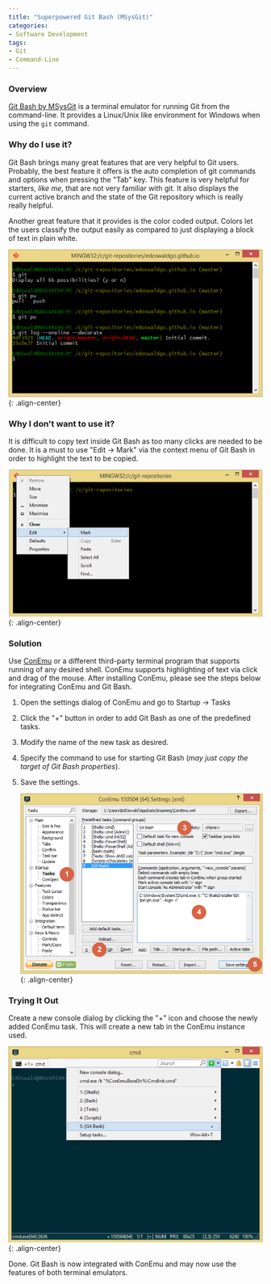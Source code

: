 ```yaml
---
title: "Superpowered Git Bash (MSysGit)"
categories:
- Software Development
tags:
- Git
- Command-Line
---
```


### Overview
[Git Bash by MSysGit][msysgit] is a terminal emulator for running Git from the command-line. It provides a Linux/Unix like environment for Windows when using the ```git``` command.

### Why do I use it?
Git Bash brings many great features that are very helpful to Git users. Probably, the best feature it offers is the auto completion of git commands and options when pressing the "Tab" key. This feature is very helpful for starters, *like me*, that are not very familiar with git. It also displays the current active branch and the state of the Git repository which is really really helpful.

Another great feature that it provides is the color coded output. Colors let the users classify the output easily as compared to just displaying a block of text in plain white.

![image-center](/assets/img/blog/superpowered-git-bash/git-bash-features.png "Git Bash Features"){: .align-center}

### Why I don't want to use it?
It is difficult to copy text inside Git Bash as too many clicks are needed to be done. It is a must to use "Edit -> Mark" via the context menu of Git Bash in order to highlight the text to be copied.

![image-center](/assets/img/blog/superpowered-git-bash/git-bash-mark-text.png "Git Bash Mark"){: .align-center}

### Solution
Use [ConEmu][conemu] or a different third-party terminal program that supports running of any desired shell. ConEmu supports highlighting of text via click and drag of the mouse. After installing ConEmu, please see the steps below for integrating ConEmu and Git Bash.

1. Open the settings dialog of ConEmu and go to Startup -> Tasks
2. Click the "+" button in order to add Git Bash as one of the predefined tasks.
3. Modify the name of the new task as desired.
4. Specify the command to use for starting Git Bash (*may just copy the target of Git Bash properties*).
5. Save the settings.

    ![image-center](/assets/img/blog/superpowered-git-bash/conemu-settings.png "ConEmu Settings"){: .align-center}

### Trying It Out
Create a new console dialog by clicking the "+" icon and choose the newly added ConEmu task. This will create a new tab in the ConEmu instance used.

![image-center](/assets/img/blog/superpowered-git-bash/conemu-create-console.png "ConEmu Create Console Dialog"){: .align-center}

Done. Git Bash is now integrated with ConEmu and may now use the features of both terminal emulators.

[conemu]: http://conemu.github.io/
[msysgit]: https://msysgit.github.io/
